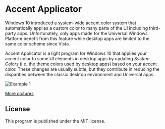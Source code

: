 # Accent Applicator
Windows 10 introduced a system-wide accent color system that automatically applies
a custom color to many parts of the UI including third-party apps. Unfortunately, only
apps made for the Universal Windows Platform benefit from this feature while desktop apps
are limited to the same color scheme since Vista.

Accent Applicator is a light program for Windows 10 that applies your accent color to 
some UI elements in desktop apps by updating *System Colors* (i.e. the theme colors used by desktop apps) 
based on your accent color. These changes are usually subtle, but they contribute in 
reducing the disparities between the classic desktop environment and Universal apps.

![Example 1](http://i.imgur.com/gXz95Qk.png)

[More pictures](http://imgur.com/a/X9154)
## License
This program is published under the MIT license.
